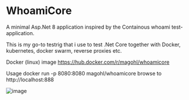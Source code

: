 # WhoamiCore
A minimal Asp.Net 8 application inspired by the Containous whoami test-application.

This is my go-to testrig that i use to test .Net Core together with Docker, kubernetes, docker swarm, reverse proxies etc.

Docker (linux) image
https://hub.docker.com/r/magohl/whoamicore

Usage
docker run -p 8080:8080 magohl/whoamicore
browse to http://localhost:888

![image](https://github.com/magohl/WhoamiCore/assets/1846780/7fe1ab06-a458-4d55-b036-95c540e43f9c)
